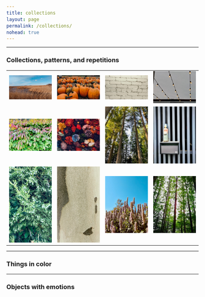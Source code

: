 ```yaml
---
title: collections
layout: page
permalink: /collections/
nohead: true
---
```



------
### Collections, patterns, and repetitions 
| | | | |
|:-------------------------:|:-------------------------:|:-------------------------:|:-------------------------:|
|<img width="802" alt="IMG_2615" src="images/IMG_2615.jpg">  |  <img width="802" alt="IMG_2606" src="images/IMG_2606.jpg">|<img width="802" alt="IMG_2607" src="images/IMG_2607.JPG">|<img width="802" alt="IMG_2609" src="images/IMG_2609.jpg">|  
|<img width="802" alt="IMG_2605" src="images/IMG_2605.jpg">  |  <img width="802" alt="IMG_2608" src="images/IMG_2608.jpg">|<img width="802" alt="IMG_2623" src="images/IMG_2623.jpg">|<img width="802" alt="IMG_2620" src="images/IMG_2620.jpg">|
|<img width="802" alt="IMG_2616" src="images/IMG_2616.jpg">  |  <img width="802" alt="IMG_2614" src="images/IMG_2614.jpg">|<img width="802" alt="IMG_2611" src="images/IMG_2611.jpg">|<img width="802" alt="IMG_2617" src="images/IMG_2617.jpg">|

------
### Things in color


------
### Objects with emotions 



